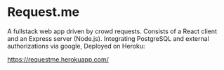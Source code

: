 # Request.me
A fullstack web app driven by crowd requests.
Consists of a React client and an Express server (Node.js).
Integrating PostgreSQL and external authorizations via google, Deployed on Heroku:

https://requestme.herokuapp.com/

